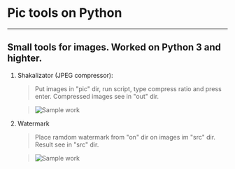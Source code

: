 # Pic tools on Python
---------------------
## Small tools for images. Worked on Python 3 and highter.

1. Shakalizator (JPEG compressor):
    > Put images in "pic" dir, run script, type compress ratio and press enter. Compressed images see in "out" dir.
    
    >![Sample work](http://woa.aiq.ru/temp/Video_2020-07-27_125531.gif)
    
 2. Watermark
    > Place ramdom watermark from "on" dir on images im "src" dir. Result see in "src" dir.
    
    >![Sample work](http://woa.aiq.ru/temp/Video_2020-07-27_125927.gif)

